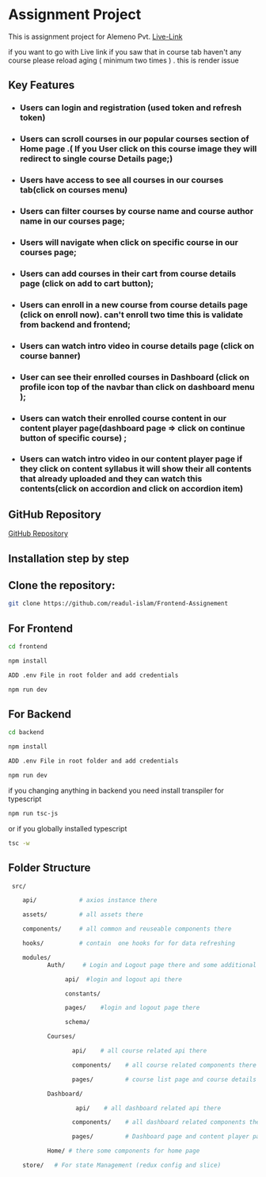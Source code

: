 # Assignment Project

This is assignment project for Alemeno Pvt. [Live-Link](https://quore-frontend.onrender.com/)

if you want to go with Live link if you saw that in course tab haven't any course please reload aging ( minimum two times ) . this is render issue

## Key Features

- ### Users can login and registration (used token and refresh token)
- ### Users can scroll courses in our popular courses section of Home page .( If you User click on this course image they will redirect to single course Details page;)
- ### Users have access to see all courses in our courses tab(click on courses menu)
- ### Users can filter courses by course name and course author name in our courses page;
- ### Users will navigate when click on specific course in our courses page;
- ### Users can add courses in their cart from course details page (click on add to cart button);
- ### Users can enroll in a new course from course details page (click on enroll now). can't enroll two time this is validate from backend and frontend;
- ### Users can watch intro video in course details page (click on course banner)
- ### User can see their enrolled courses in Dashboard (click on profile icon top of the navbar than click on dashboard menu );
- ### Users can watch their enrolled course content in our content player page(dashboard page => click on continue button of specific course) ;

- ### Users can watch intro video in our content player page if they click on content syllabus it will show their all contents that already uploaded and they can watch this contents(click on accordion and click on accordion item)

## GitHub Repository

[GitHub Repository](https://github.com/readul-islam/Frontend-Assignement)

## Installation step by step

## Clone the repository:

```bash
git clone https://github.com/readul-islam/Frontend-Assignement
```

## For Frontend

```bash
cd frontend
```

```bash
npm install
```

```bash
ADD .env File in root folder and add credentials
```

```bash
npm run dev
```

## For Backend

```bash
cd backend
```

```bash
npm install
```

```bash
ADD .env File in root folder and add credentials
```

```bash
npm run dev
```

if you changing anything in backend you need install transpiler for typescript

```bash
npm run tsc-js
```

or if you globally installed typescript

```bash
tsc -w
```

## Folder Structure

```bash
 src/

    api/            # axios instance there

    assets/         # all assets there

    components/     # all common and reuseable components there

    hooks/          # contain  one hooks for for data refreshing

    modules/
           Auth/     # Login and Logout page there and some additional folders

                api/  #login and logout api there

                constants/

                pages/    #login and logout page there

                schema/

           Courses/

                  api/    # all course related api there

                  components/    # all course related components there

                  pages/         # course list page and course details view page

           Dashboard/

                   api/    # all dashboard related api there

                  components/    # all dashboard related components there

                  pages/         # Dashboard page and content player page(you can watch all video there)

           Home/ # there some components for home page

    store/   # For state Management (redux config and slice)
```
